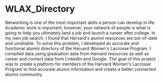 # WLAX_Directory

Networking is one of the most important skills a person can develop in life. Academic work is important; however, your network of people is what is going to help you ultimately land a job and launch a career after college. In my own job search, I found that Harvard's alumni resources are out-of-date and unreliable. To solve this problem, I developed an accurate and functional alumni directory of the Harvard Women's Lacrosse Program. I compiled data using graduation data from Harvard resources as well as career and contact data from LinkedIn and Google. The goal of this project was to create a platform for members of the Harvard Women's Lacrosse Program to find accurate alumni information and create a better connected alumni community.